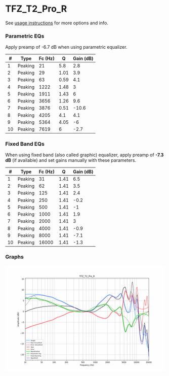 # TFZ_T2_Pro_R
See [usage instructions](https://github.com/jaakkopasanen/AutoEq#usage) for more options and info.

### Parametric EQs
Apply preamp of -6.7 dB when using parametric equalizer.

|   # | Type    |   Fc (Hz) |    Q |   Gain (dB) |
|-----|---------|-----------|------|-------------|
|   1 | Peaking |        21 | 5.8  |         2.8 |
|   2 | Peaking |        29 | 1.01 |         3.9 |
|   3 | Peaking |        63 | 0.59 |         4.1 |
|   4 | Peaking |      1222 | 1.48 |         3   |
|   5 | Peaking |      1911 | 1.43 |         6   |
|   6 | Peaking |      3656 | 1.26 |         9.6 |
|   7 | Peaking |      3876 | 0.51 |       -10.6 |
|   8 | Peaking |      4205 | 4.1  |         4.1 |
|   9 | Peaking |      5364 | 4.05 |        -6   |
|  10 | Peaking |      7619 | 6    |        -2.7 |

### Fixed Band EQs
When using fixed band (also called graphic) equalizer, apply preamp of **-7.3 dB** (if available) and set gains manually with these parameters.

|   # | Type    |   Fc (Hz) |    Q |   Gain (dB) |
|-----|---------|-----------|------|-------------|
|   1 | Peaking |        31 | 1.41 |         6.5 |
|   2 | Peaking |        62 | 1.41 |         3.5 |
|   3 | Peaking |       125 | 1.41 |         2.4 |
|   4 | Peaking |       250 | 1.41 |        -0.2 |
|   5 | Peaking |       500 | 1.41 |        -1   |
|   6 | Peaking |      1000 | 1.41 |         1.9 |
|   7 | Peaking |      2000 | 1.41 |         3   |
|   8 | Peaking |      4000 | 1.41 |        -0.9 |
|   9 | Peaking |      8000 | 1.41 |        -7.1 |
|  10 | Peaking |     16000 | 1.41 |        -1.3 |

### Graphs
![](./TFZ_T2_Pro_R.png)
